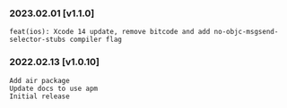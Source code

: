 ### 2023.02.01 [v1.1.0]

```
feat(ios): Xcode 14 update, remove bitcode and add no-objc-msgsend-selector-stubs compiler flag 
```

### 2022.02.13 [v1.0.10]

```
Add air package
Update docs to use apm
Initial release
```

